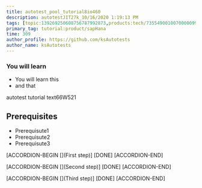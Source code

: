 ```yaml
---
title: autotest_pool_tutorial8io460
description: autotestJIT27k_10/16/2020 1:19:13 PM
tags: [topic:139269250608756787992873,products:tech/73554900100700000996,tutorial:experience/advanced]
primary_tag: tutorial:product/sapHana
time: 309
author_profile: https://github.com/ksAutotests
author_name: ksAutotests
---
```

### You will learn
- You will learn this
- and that

autotest tutorial text66W521

## Prerequisites
- Prerequisute1
- Prerequisute2
- Prerequisute3

[ACCORDION-BEGIN [](First step)]
[DONE]
[ACCORDION-END]

[ACCORDION-BEGIN [](Second step)]
[DONE]
[ACCORDION-END]

[ACCORDION-BEGIN [](Third step)]
[DONE]
[ACCORDION-END]

